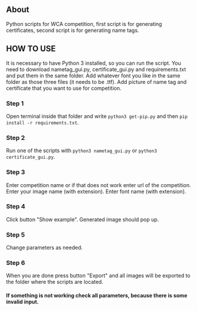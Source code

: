 ## About

Python scripts for WCA competition, first script is for generating certificates, second script is for generating name tags.

## HOW TO USE

It is necessary to have Python 3 installed, so you can run the script.
You need to download nametag_gui.py, certificate_gui.py and requirements.txt and put them in the same folder.
Add whatever font you like in the same folder as those three files (it needs to be .ttf).
Add picture of name tag and certificate that you want to use for competition.

### Step 1
Open terminal inside that folder and write `python3 get-pip.py` and then `pip install -r requirements.txt`.

### Step 2
Run one of the scripts with `python3 nametag_gui.py` or `python3 certificate_gui.py`.
  
### Step 3
Enter competition name or if that does not work enter url of the competition.
Enter your image name (with extension).
Enter font name (with extension).

### Step 4
Click button "Show example".
Generated image should pop up.

### Step 5
Change parameters as needed.

### Step 6
When you are done press button "Export" and all images will be exported to the folder where the scripts are located.


#### If something is not working check all parameters, because there is some invalid input.
